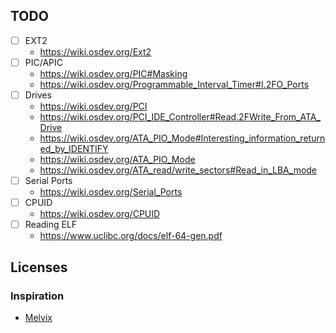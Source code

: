 ## TODO

- [ ] EXT2
  * https://wiki.osdev.org/Ext2
- [ ] PIC/APIC
  * https://wiki.osdev.org/PIC#Masking
  * https://wiki.osdev.org/Programmable_Interval_Timer#I.2FO_Ports
- [ ] Drives
  * https://wiki.osdev.org/PCI
  * https://wiki.osdev.org/PCI_IDE_Controller#Read.2FWrite_From_ATA_Drive
  * https://wiki.osdev.org/ATA_PIO_Mode#Interesting_information_returned_by_IDENTIFY
  * https://wiki.osdev.org/ATA_PIO_Mode
  * https://wiki.osdev.org/ATA_read/write_sectors#Read_in_LBA_mode
- [ ] Serial Ports
  * https://wiki.osdev.org/Serial_Ports
- [ ] CPUID
  * https://wiki.osdev.org/CPUID
- [ ] Reading ELF
  * https://www.uclibc.org/docs/elf-64-gen.pdf

## Licenses

### Inspiration

* [Melvix](https://github.com/marvinborner/Melvix)
